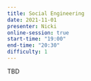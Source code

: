 ```yaml
---
title: Social Engineering
date: 2021-11-01
presenter: Nicki
online-session: true
start-time: "19:00"
end-time: "20:30"
difficulty: 1
---
```


TBD